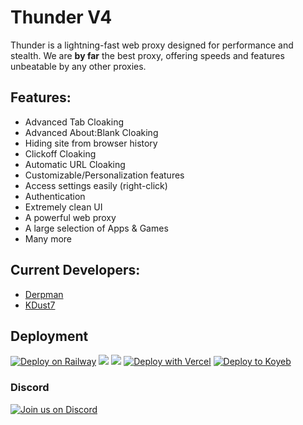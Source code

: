 # Thunder  V4
Thunder  is a lightning-fast web proxy designed for performance and stealth. We are **by far** the best proxy, offering speeds and features unbeatable by any other proxies.
## Features:
- Advanced Tab Cloaking
- Advanced About:Blank Cloaking
- Hiding site from browser history
- Clickoff Cloaking
- Automatic URL Cloaking
- Customizable/Personalization features
- Access settings easily (right-click)
- Authentication
- Extremely clean UI
- A powerful web proxy
- A large selection of Apps & Games
- Many more
## Current Developers:
- [Derpman](https://github.com/DerpmanDev)
- [KDust7](https://github.com/KDust7)
## Deployment
[![Deploy on Railway](https://binbashbanana.github.io/deploy-buttons/buttons/remade/railway.svg)](https://railway.app/template/h7StcI?referralCode=u82tqg)
<a href="https://render.com/deploy?repo=https://github.com/dogenetwork/doge-unblocker">
<img src="https://raw.githubusercontent.com/BinBashBanana/deploy-buttons/main/buttons/remade/render.svg"></img></a>
<a href="https://app.cyclic.sh/api/app/deploy/dogenetwork/v4">
<img src="https://camo.githubusercontent.com/607221ca4be547dd929fca7c997a93dfaf1f7b06a1baacaf25b44cf5405c9f91/68747470733a2f2f62696e6261736862616e616e612e6769746875622e696f2f6465706c6f792d627574746f6e732f627574746f6e732f72656d6164652f6379636c69632e737667"></img></a>
[![Deploy with Vercel](https://binbashbanana.github.io/deploy-buttons/buttons/remade/vercel.svg)](https://vercel.com/new/clone?repositoryurl=https://github.com/dogenetwork/v4)
[![Deploy to Koyeb](https://binbashbanana.github.io/deploy-buttons/buttons/remade/koyeb.svg)](https://app.koyeb.com/deploy?type=git&repository=github.com/dogenetwork/v4)

### Discord
[![Join us on Discord](https://invidget.switchblade.xyz/sWPHCdxCPU?theme=dark)](https://discord.gg/sWPHCdxCPU)
